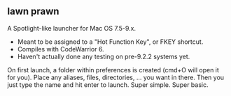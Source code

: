 ## lawn prawn ##

A Spotlight-like launcher for Mac OS 7.5-9.x.

- Meant to be assigned to a "Hot Function Key", or FKEY shortcut.
- Compiles with CodeWarrior 6.
- Haven't actually done any testing on pre-9.2.2 systems yet.

On first launch, a folder within preferences is created (cmd+O will open it for you).
Place any aliases, files, directories, ... you want in there.
Then you just type the name and hit enter to launch. Super simple. Super basic.
